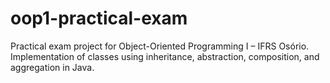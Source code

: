 # oop1-practical-exam
Practical exam project for Object-Oriented Programming I – IFRS Osório. Implementation of classes using inheritance, abstraction, composition, and aggregation in Java.

